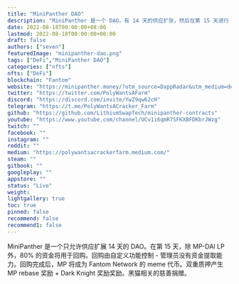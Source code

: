 ```yaml
---
title: "MiniPanther DAO"
description: "MiniPanther 是一个 DAO，有 14 天的供应扩张，然后在第 15 天进行 80% 的国债回购。在那之后，MP 成为 Fantom 网络的 meme 代币！"
date: 2022-08-18T00:00:00+08:00
lastmod: 2022-08-18T00:00:00+08:00
draft: false
authors: ["seven"]
featuredImage: "minipanther-dao.png"
tags: ["DeFi","MiniPanther DAO"]
categories: ["nfts"]
nfts: ["DeFi"]
blockchain: "Fantom"
website: "https://minipanther.money/?utm_source=DappRadar&utm_medium=deeplink&utm_campaign=visit-website#/"
twitter: "https://twitter.com/PolyWantsAFarm"
discord: "https://discord.com/invite/YwZ9qw62cH"
telegram: "https://t.me/PolyWantsACracker_Farm"
github: "https://github.com/LithiumSwapTech/minipanther-contracts"
youtube: "https://www.youtube.com/channel/UCv1i6qmR7SFKXBFDKbrJWzg"
twitch: ""
facebook: ""
instagram: ""
reddit: ""
medium: "https://polywantsacrackerfarm.medium.com/"
steam: ""
gitbook: ""
googleplay: ""
appstore: ""
status: "Live"
weight: 
lightgallery: true
toc: true
pinned: false
recommend: false
recommend1: false
---
```

MiniPanther 是一个只允许供应扩展 14 天的 DAO。在第 15 天，除 MP-DAI LP 外，80% 的资金将用于回购。回购由自定义功能控制 - 管理员没有资金提取能力。回购完成后，MP 将成为 Fantom Network 的 meme 代币。双重质押产生 MP rebase 奖励 + Dark Knight 奖励奖励。黑猫相关的慈善捐赠。